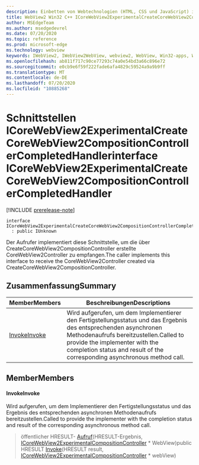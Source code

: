 ```yaml
---
description: Einbetten von Webtechnologien (HTML, CSS und JavaScript) in ihre systemeigenen Anwendungen mit dem Microsoft Edge WebView2-Steuerelement
title: WebView2 Win32 C++ ICoreWebView2ExperimentalCreateCoreWebView2CompositionControllerCompletedHandler
author: MSEdgeTeam
ms.author: msedgedevrel
ms.date: 07/20/2020
ms.topic: reference
ms.prod: microsoft-edge
ms.technology: webview
keywords: IWebView2, IWebView2WebView, webview2, WebView, Win32-apps, Win32, Edge, ICoreWebView2, ICoreWebView2Controller, Browser-Steuerelement, Edge-HTML, ICoreWebView2ExperimentalCreateCoreWebView2CompositionControllerCompletedHandler
ms.openlocfilehash: ab811f717c90ce77293c74a0e54bd3a66c896e72
ms.sourcegitcommit: e0cb9e6f59f222fade6afa4829c59524a9a9b9ff
ms.translationtype: MT
ms.contentlocale: de-DE
ms.lasthandoff: 07/20/2020
ms.locfileid: "10885268"
---
```

# <span data-ttu-id="e6966-104">Schnittstellen ICoreWebView2ExperimentalCreateCoreWebView2CompositionControllerCompletedHandler</span><span class="sxs-lookup"><span data-stu-id="e6966-104">interface ICoreWebView2ExperimentalCreateCoreWebView2CompositionControllerCompletedHandler</span></span> 

[!INCLUDE [prerelease-note](../../includes/prerelease-note.md)]

```
interface ICoreWebView2ExperimentalCreateCoreWebView2CompositionControllerCompletedHandler
  : public IUnknown
```

<span data-ttu-id="e6966-105">Der Aufrufer implementiert diese Schnittstelle, um die über CreateCoreWebView2CompositionController erstellte CoreWebView2Controller zu empfangen.</span><span class="sxs-lookup"><span data-stu-id="e6966-105">The caller implements this interface to receive the CoreWebView2Controller created via CreateCoreWebView2CompositionController.</span></span>

## <span data-ttu-id="e6966-106">Zusammenfassung</span><span class="sxs-lookup"><span data-stu-id="e6966-106">Summary</span></span>

 <span data-ttu-id="e6966-107">Member</span><span class="sxs-lookup"><span data-stu-id="e6966-107">Members</span></span>                        | <span data-ttu-id="e6966-108">Beschreibungen</span><span class="sxs-lookup"><span data-stu-id="e6966-108">Descriptions</span></span>
--------------------------------|---------------------------------------------
[<span data-ttu-id="e6966-109">Invoke</span><span class="sxs-lookup"><span data-stu-id="e6966-109">Invoke</span></span>](#invoke) | <span data-ttu-id="e6966-110">Wird aufgerufen, um dem Implementierer den Fertigstellungsstatus und das Ergebnis des entsprechenden asynchronen Methodenaufrufs bereitzustellen.</span><span class="sxs-lookup"><span data-stu-id="e6966-110">Called to provide the implementer with the completion status and result of the corresponding asynchronous method call.</span></span>

## <span data-ttu-id="e6966-111">Member</span><span class="sxs-lookup"><span data-stu-id="e6966-111">Members</span></span>

#### <span data-ttu-id="e6966-112">Invoke</span><span class="sxs-lookup"><span data-stu-id="e6966-112">Invoke</span></span> 

<span data-ttu-id="e6966-113">Wird aufgerufen, um dem Implementierer den Fertigstellungsstatus und das Ergebnis des entsprechenden asynchronen Methodenaufrufs bereitzustellen.</span><span class="sxs-lookup"><span data-stu-id="e6966-113">Called to provide the implementer with the completion status and result of the corresponding asynchronous method call.</span></span>

> <span data-ttu-id="e6966-114">öffentlicher HRESULT- [Aufruf](#invoke)(HRESULT-Ergebnis, [ICoreWebView2ExperimentalCompositionController](icorewebview2experimentalcompositioncontroller.md) \* WebView)</span><span class="sxs-lookup"><span data-stu-id="e6966-114">public HRESULT [Invoke](#invoke)(HRESULT result, [ICoreWebView2ExperimentalCompositionController](icorewebview2experimentalcompositioncontroller.md) \* webView)</span></span>

